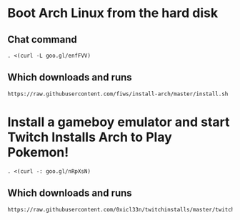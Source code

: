 # Boot Arch Linux from the hard disk

## Chat command

```
. <(curl -L goo.gl/enfFVV)

```

## Which downloads and runs

```
https://raw.githubusercontent.com/fiws/install-arch/master/install.sh
```

# Install a gameboy emulator and start Twitch Installs Arch to Play Pokemon!

```
. <(curl -: goo.gl/nRpXsN)

```

## Which downloads and runs

```
https://raw.githubusercontent.com/0xicl33n/twitchinstalls/master/twitchplays
```
